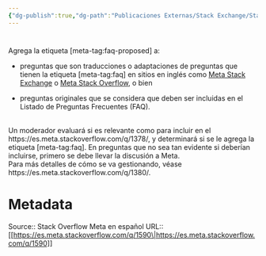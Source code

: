 ```yaml
---
{"dg-publish":true,"dg-path":"Publicaciones Externas/Stack Exchange/Stack Overflow en español/Stack Overflow en español Meta/es.meta.stackoverflow.com-1590.md","permalink":"/publicaciones-externas/stack-exchange/stack-overflow-en-espanol/stack-overflow-en-espanol-meta/es-meta-stackoverflow-com-1590/","hide":true,"noteIcon":"default","created":"2024-04-03T12:49:10.373-06:00","updated":"2024-04-05T16:44:00.054-06:00"}
---
```


# 

Agrega la etiqueta [meta-tag:faq-proposed] a:

- preguntas que son traducciones o adaptaciones de preguntas que tienen la etiqueta [meta-tag:faq] en sitios en inglés como [Meta Stack Exchange][1] o [Meta Stack Overflow][2], o bien 

- preguntas originales que se considera que deben ser incluidas en el Listado de Preguntas Frecuentes (FAQ).

<br>
Un moderador evaluará si es relevante como para incluir en el
<!--FAQ para sitios de Stack Exchange-->
https://es.meta.stackoverflow.com/q/1378/,
y determinará si se le agrega la etiqueta [meta-tag:faq]. En preguntas que no sea tan evidente si deberían incluirse, primero se debe llevar la discusión a Meta.

<br>
Para más detalles de cómo se va gestionando, véase
<!--¿Sabes inglés, quieres aportar a la comunidad de SOes y no sabes cómo? ¡Traduce un FAQ!-->
https://es.meta.stackoverflow.com/q/1380/.


  [1]: https://meta.stackexchange.com
  [2]: https://meta.stackoverflow.com

# Metadata
Source:: Stack Overflow Meta en español
URL:: [[https://es.meta.stackoverflow.com/q/1590\|https://es.meta.stackoverflow.com/q/1590]]

